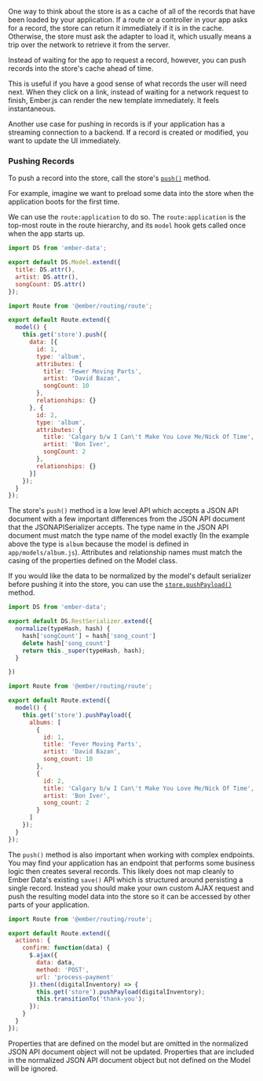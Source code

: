 One way to think about the store is as a cache of all of the records
that have been loaded by your application. If a route or a controller in
your app asks for a record, the store can return it immediately if it is
in the cache. Otherwise, the store must ask the adapter to load it,
which usually means a trip over the network to retrieve it from the
server.

Instead of waiting for the app to request a record, however, you can
push records into the store's cache ahead of time.

This is useful if you have a good sense of what records the user
will need next. When they click on a link, instead of waiting for a
network request to finish, Ember.js can render the new template
immediately. It feels instantaneous.

Another use case for pushing in records is if your application has a
streaming connection to a backend. If a record is created or modified,
you want to update the UI immediately.

### Pushing Records

To push a record into the store, call the store's [`push()`](https://www.emberjs.com/api/ember-data/2.16/classes/DS.Store/methods/push?anchor=push) method.

For example, imagine we want to preload some data into the store when
the application boots for the first time.

We can use the `route:application` to do so. The `route:application` is
the top-most route in the route hierarchy, and its `model` hook gets
called once when the app starts up.

```javascript {data-filename=app/models/album.js}
import DS from 'ember-data';

export default DS.Model.extend({
  title: DS.attr(),
  artist: DS.attr(),
  songCount: DS.attr()
});
```

```javascript {data-filename=app/routes/application.js}
import Route from '@ember/routing/route';

export default Route.extend({
  model() {
    this.get('store').push({
      data: [{
        id: 1,
        type: 'album',
        attributes: {
          title: 'Fewer Moving Parts',
          artist: 'David Bazan',
          songCount: 10
        },
        relationships: {}
      }, {
        id: 2,
        type: 'album',
        attributes: {
          title: 'Calgary b/w I Can\'t Make You Love Me/Nick Of Time',
          artist: 'Bon Iver',
          songCount: 2
        },
        relationships: {}
      }]
    });
  }
});
```

The store's `push()` method is a low level API which accepts a JSON
API document with a few important differences from the JSON API
document that the JSONAPISerializer accepts. The type name in the JSON
API document must match the type name of the model exactly (In the
example above the type is `album` because the model is defined in
`app/models/album.js`). Attributes and relationship names must match
the casing of the properties defined on the Model class.

If you would like the data to be normalized by the model's default
serializer before pushing it into the store, you can use the
[`store.pushPayload()`](https://www.emberjs.com/api/ember-data/2.16/classes/DS.Store/methods/push?anchor=pushPayload) method.

```javascript {data-filename=app/serializers/album.js}
import DS from 'ember-data';

export default DS.RestSerializer.extend({
  normalize(typeHash, hash) {
    hash['songCount'] = hash['song_count']
    delete hash['song_count']
    return this._super(typeHash, hash);
  }

})
```

```javascript {data-filename=app/routes/application.js}
import Route from '@ember/routing/route';

export default Route.extend({
  model() {
    this.get('store').pushPayload({
      albums: [
        {
          id: 1,
          title: 'Fever Moving Parts',
          artist: 'David Bazan',
          song_count: 10
        },
        {
          id: 2,
          title: 'Calgary b/w I Can\'t Make You Love Me/Nick Of Time',
          artist: 'Bon Iver',
          song_count: 2
        }
      ]
    });
  }
});
```

The `push()` method is also important when working with complex
endpoints. You may find your application has an endpoint that performs
some business logic then creates several records. This likely does not
map cleanly to Ember Data's existing `save()` API which is structured
around persisting a single record. Instead you should make your own
custom AJAX request and push the resulting model data into the store
so it can be accessed by other parts of your application.


```javascript {data-filename=app/routes/confirm-payment.js}
import Route from '@ember/routing/route';

export default Route.extend({
  actions: {
    confirm: function(data) {
      $.ajax({
        data: data,
        method: 'POST',
        url: 'process-payment'
      }).then((digitalInventory) => {
        this.get('store').pushPayload(digitalInventory);
        this.transitionTo('thank-you');
      });
    }
  }
});
```

Properties that are defined on the model but are omitted in the
normalized JSON API document object will not be updated. Properties
that are included in the normalized JSON API document object but not
defined on the Model will be ignored.
